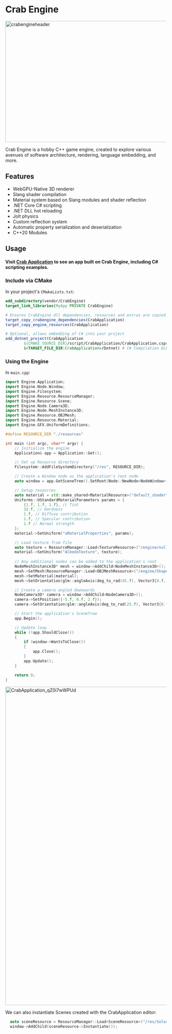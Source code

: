 # Crab Engine

<img width="1242" height="378" alt="crabengineheader" src="https://github.com/user-attachments/assets/395fd302-0f01-41da-bd79-d7188f045b0e" />

Crab Engine is a hobby C++ game engine, created to explore various avenues of software architecture, rendering, language embedding, and more.

## Features
- WebGPU-Native 3D renderer
- Slang shader compilation
- Material system based on Slang modules and shader reflection
- .NET Core C# scripting
- .NET DLL hot reloading
- Jolt physics
- Custom reflection system
- Automatic property serialization and deserialization
- C++20 Modules

## Usage
#### Visit [Crab Application](https://github.com/Unbansheee/CrabApplication) to see an app built on Crab Engine, including C# scripting examples.

### Include via CMake
In your project's `CMakeLists.txt`:
```cmake
add_subdirectory(vendor/CrabEngine)
target_link_libraries(MyApp PRIVATE CrabEngine)

# Ensures CrabEngine dll dependencies, resources and extras are copied to the output dir
target_copy_crabengine_dependencies(CrabApplication)
target_copy_engine_resources(CrabApplication)

# Optional, allows embedding of C# into your project
add_dotnet_project(CrabApplication
        ${CMAKE_SOURCE_DIR}/script/CrabApplication/CrabApplication.csproj # C# Project Path
        $<TARGET_FILE_DIR:CrabApplication>/Dotnet) # C# Compilation DLL Output
```

### Using the Engine
In `main.cpp`:
```cpp
import Engine.Application;
import Engine.Node.Window;
import Engine.Filesystem;
import Engine.Resource.ResourceManager;
import Engine.Resource.Scene;
import Engine.Node.Camera3D;
import Engine.Node.MeshInstance3D;
import Engine.Resource.OBJMesh;
import Engine.Resource.Material;
import Engine.GFX.UniformDefinitions;

#define RESOURCE_DIR "./resources"

int main (int argc, char** argv) {
    // Initialize the engine
    Application& app = Application::Get();

    // Set up Resource directory
    Filesystem::AddFileSystemDirectory("/res", RESOURCE_DIR);

    // Create a Window node as the application's root node
    auto window = app.GetSceneTree().SetRoot(Node::NewNode<NodeWindow>("My Window"));

    // Setup resources
    auto material = std::make_shared<MaterialResource>("default_shader"); // Create new Material from code based on default_shader
    Uniforms::UStandardMaterialParameters params = {
        {1.f, 1.f, 1.f}, // Tint
        32.f, // Hardness
        1.f, // Diffuse contribution
        1.f, // Specular contribution
        1.f // Normal strength
    };
    material->SetUniform("uMaterialProperties", params);

    // Load texture from file
    auto texture = ResourceManager::Load<TextureResource>("/engine/null_texture_white.png"); 
    material->SetUniform("AlbedoTexture", texture);
    
    // Any additional nodes can be added to the application's root
    NodeMeshInstance3D* mesh = window->AddChild<NodeMeshInstance3D>();
    mesh->SetMesh(ResourceManager::Load<OBJMeshResource>("/engine/Shapes/cube.obj"));
    mesh->SetMaterial(material);
    mesh->SetOrientation(glm::angleAxis(deg_to_rad(45.f), Vector3{0.f, 0.f, 1.f}));

    // Create a camera angled downwards
    NodeCamera3D* camera = window->AddChild<NodeCamera3D>();
    camera->SetPosition({-5.f, 0.f, 2.f});
    camera->SetOrientation(glm::angleAxis(deg_to_rad(25.f), Vector3{0.f, 1.f, 0.f}));

    // Start the application's SceneTree
    app.Begin();

    // Update loop
    while (!app.ShouldClose())
    {
        if (window->WantsToClose())
        {
            app.Close();
        }
        app.Update();
    }

    return 0;
}
```

<img width="1282" height="992" alt="CrabApplication_qZ0i7wWPUd" src="https://github.com/user-attachments/assets/ceb199a0-aed6-48e6-9d6f-2182ac41eb97" />


We can also instantiate Scenes created with the CrabApplication editor:
```cpp
  auto sceneResource = ResourceManager::Load<SceneResource>("/res/SolarSystem.scene");
  window->AddChild(sceneResource->Instantiate());
```
